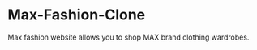 # Max-Fashion-Clone
Max fashion website allows you to shop MAX brand clothing wardrobes.
<img src="https://github.com/sanjaysharma94/portfolio/blob/main/portfolio/assets/project/maxfashion%20clone.png?raw=true" alt="">
<img src="" alt="">
